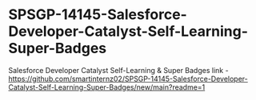 # SPSGP-14145-Salesforce-Developer-Catalyst-Self-Learning-Super-Badges
Salesforce Developer Catalyst Self-Learning &amp; Super Badges
link - https://github.com/smartinternz02/SPSGP-14145-Salesforce-Developer-Catalyst-Self-Learning-Super-Badges/new/main?readme=1
